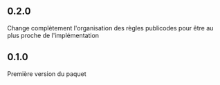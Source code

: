 ## 0.2.0

Change complètement l'organisation des règles publicodes pour être au plus proche de l'implémentation

## 0.1.0

Première version du paquet

